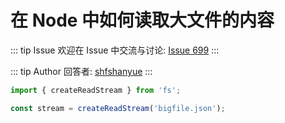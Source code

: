 # 在 Node 中如何读取大文件的内容



::: tip Issue 
 欢迎在 Issue 中交流与讨论: [Issue 699](https://github.com/shfshanyue/Daily-Question/issues/699) 
:::

::: tip Author 
回答者: [shfshanyue](https://github.com/shfshanyue) 
:::

``` js
import { createReadStream } from 'fs';

const stream = createReadStream('bigfile.json');
```